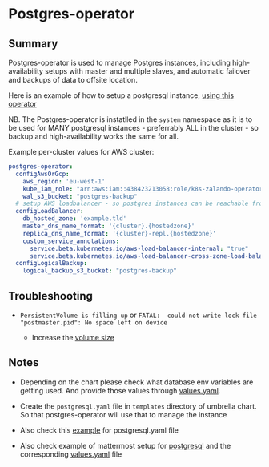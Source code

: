 # Postgres-operator

## Summary

Postgres-operator is used to manage Postgres instances, including high-availability setups with master and
multiple slaves, and automatic failover and backups of data to offsite location.

Here is an example of how to setup a postgresql instance, [using this operator](./examples/sample.yaml)

NB. The Postgres-operator is instatlled in the ```system``` namespace as it is to be used for
MANY postgresql instances - preferrably ALL in the cluster - so backup and high-availability works the same for all.

Example per-cluster values for AWS cluster:

```yaml
postgres-operator:
  configAwsOrGcp:
    aws_region: 'eu-west-1'
    kube_iam_role: "arn:aws:iam::438423213058:role/k8s-zalando-operator-dmz"
    wal_s3_bucket: "postgres-backup"
  # setup AWS loadbalancer - so postgres instances can be reachable from other clusters
  configLoadBalancer:
    db_hosted_zone: 'example.tld'
    master_dns_name_format: '{cluster}.{hostedzone}'
    replica_dns_name_format: '{cluster}-repl.{hostedzone}'
    custom_service_annotations:
      service.beta.kubernetes.io/aws-load-balancer-internal: "true"
      service.beta.kubernetes.io/aws-load-balancer-cross-zone-load-balancing-enabled: "true"
  configLogicalBackup:
    logical_backup_s3_bucket: "postgres-backup"
```

## Troubleshooting

* `PersistentVolume is filling up`
  or
  `FATAL:  could not write lock file "postmaster.pid": No space left on device`

  * Increase the [volume size](https://postgres-operator.readthedocs.io/en/latest/user/#increase-volume-size)

## Notes

* Depending on the chart please check what database env variables are getting used.
And provide those values through
[values.yaml](https://gitlab.enableit.dk/kubernetes/k8id/-/blob/master/argocd-helm-charts/keycloak/values.yaml).

* Create the `postgresql.yaml` file in `templates` directory of umbrella chart.
So that postgres-operator will use that to manage the instance

* Also check this
[example](https://gitlab.enableit.dk/kubernetes/k8id/-/blob/master/argocd-helm-charts/keycloak/templates/postgresql.yaml)
for postgresql.yaml file

* Also check example of mattermost setup for
[postgresql](https://gitlab.enableit.dk/kubernetes/k8id/-/blob/master/argocd-helm-charts/mattermost-team-edition/templates/postgresql.yaml)
and the corresponding
[values.yaml](https://gitlab.enableit.dk/kubernetes/k8id/-/blob/master/argocd-helm-charts/mattermost-team-edition/values.yaml)
file
